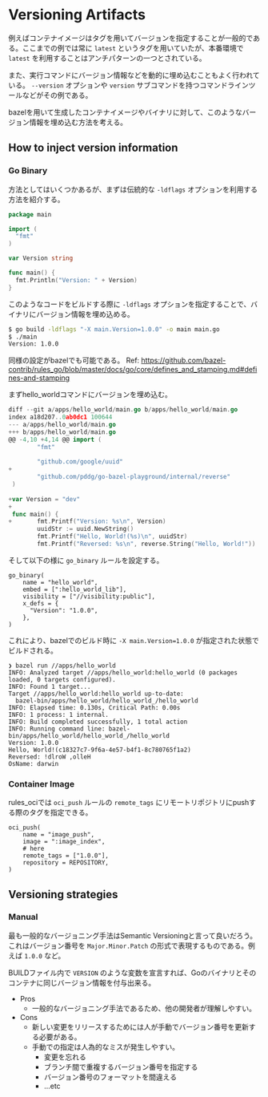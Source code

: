 # Versioning Artifacts

例えばコンテナイメージはタグを用いてバージョンを指定することが一般的である。ここまでの例では常に `latest` というタグを用いていたが、本番環境で `latest` を利用することはアンチパターンの一つとされている。

また、実行コマンドにバージョン情報などを動的に埋め込むこともよく行われている。 `--version` オプションや `version` サブコマンドを持つコマンドラインツールなどがその例である。

bazelを用いて生成したコンテナイメージやバイナリに対して、このようなバージョン情報を埋め込む方法を考える。

## How to inject version information

### Go Binary

方法としてはいくつかあるが、まずは伝統的な `-ldflags` オプションを利用する方法を紹介する。

```go
package main

import (
  "fmt"
)

var Version string

func main() {
  fmt.Println("Version: " + Version)
}
```

このようなコードをビルドする際に `-ldflags` オプションを指定することで、バイナリにバージョン情報を埋め込める。

```sh
$ go build -ldflags "-X main.Version=1.0.0" -o main main.go
$ ./main
Version: 1.0.0
```

同様の設定がbazelでも可能である。
Ref: https://github.com/bazel-contrib/rules_go/blob/master/docs/go/core/defines_and_stamping.md#defines-and-stamping

まずhello_worldコマンドにバージョンを埋め込む。

```diff:apps/hello_world/main.go
diff --git a/apps/hello_world/main.go b/apps/hello_world/main.go
index a18d207..0ab0dc1 100644
--- a/apps/hello_world/main.go
+++ b/apps/hello_world/main.go
@@ -4,10 +4,14 @@ import (
        "fmt"
 
        "github.com/google/uuid"
+
        "github.com/pddg/go-bazel-playground/internal/reverse"
 )
 
+var Version = "dev"
+
 func main() {
+       fmt.Printf("Version: %s\n", Version)
        uuidStr := uuid.NewString()
        fmt.Printf("Hello, World!(%s)\n", uuidStr)
        fmt.Printf("Reversed: %s\n", reverse.String("Hello, World!"))
```

そして以下の様に `go_binary` ルールを設定する。

```python:apps/hello_world/BUILD.bazel
go_binary(
    name = "hello_world",
    embed = [":hello_world_lib"],
    visibility = ["//visibility:public"],
    x_defs = {
      "Version": "1.0.0",
    },
)
```

これにより、bazelでのビルド時に `-X main.Version=1.0.0` が指定された状態でビルドされる。

```
❯ bazel run //apps/hello_world     
INFO: Analyzed target //apps/hello_world:hello_world (0 packages loaded, 0 targets configured).
INFO: Found 1 target...
Target //apps/hello_world:hello_world up-to-date:
  bazel-bin/apps/hello_world/hello_world_/hello_world
INFO: Elapsed time: 0.130s, Critical Path: 0.00s
INFO: 1 process: 1 internal.
INFO: Build completed successfully, 1 total action
INFO: Running command line: bazel-bin/apps/hello_world/hello_world_/hello_world
Version: 1.0.0
Hello, World!(c18327c7-9f6a-4e57-b4f1-8c780765f1a2)
Reversed: !dlroW ,olleH
OsName: darwin
```

### Container Image

rules_ociでは `oci_push` ルールの `remote_tags` にリモートリポジトリにpushする際のタグを指定できる。

```python:apps/fortune_cowsay/BUILD.bazel
oci_push(
    name = "image_push",
    image = ":image_index",
    # here
    remote_tags = ["1.0.0"],
    repository = REPOSITORY,
)
```

## Versioning strategies

### Manual

最も一般的なバージョニング手法はSemantic Versioningと言って良いだろう。これはバージョン番号を `Major.Minor.Patch` の形式で表現するものである。例えば `1.0.0` など。

BUILDファイル内で `VERSION` のような変数を宣言すれば、Goのバイナリとそのコンテナに同じバージョン情報を付与出来る。

- Pros
  - 一般的なバージョニング手法であるため、他の開発者が理解しやすい。
- Cons
  - 新しい変更をリリースするためには人が手動でバージョン番号を更新する必要がある。
  - 手動での指定は人為的なミスが発生しやすい。
    - 変更を忘れる
    - ブランチ間で重複するバージョン番号を指定する
    - バージョン番号のフォーマットを間違える
    - ...etc
